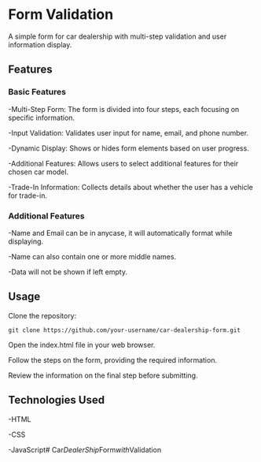 
# Form Validation

A simple form for car dealership with multi-step validation and user information display.


## Features

### Basic Features
-Multi-Step Form: The form is divided into four steps, each focusing on specific information.

-Input Validation: Validates user input for name, email, and phone number.

-Dynamic Display: Shows or hides form elements based on user progress.

-Additional Features: Allows users to select additional features for their chosen car model.

-Trade-In Information: Collects details about whether the user has a vehicle for trade-in.

### Additional Features

-Name and Email can be in anycase, it will automatically format while displaying.

-Name can also contain one or more middle names.

-Data will not be shown if left empty.
## Usage

Clone the repository:

```git clone https://github.com/your-username/car-dealership-form.git```

Open the index.html file in your web browser.

Follow the steps on the form, providing the required information.

Review the information on the final step before submitting.
## Technologies Used

-HTML

-CSS

-JavaScript#   C a r _ D e a l e r S h i p _ F o r m _ w i t h _ V a l i d a t i o n  
 